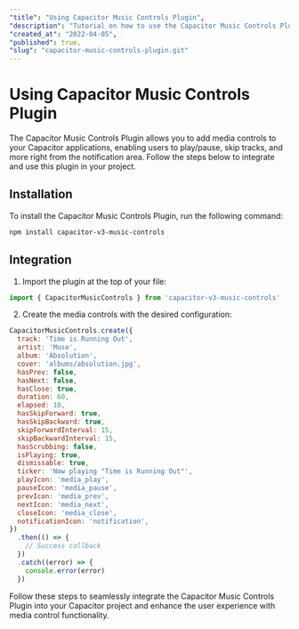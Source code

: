 ```yaml
---
"title": "Using Capacitor Music Controls Plugin",
"description": "Tutorial on how to use the Capacitor Music Controls Plugin in your Capacitor applications.",
"created_at": "2022-04-05",
"published": true,
"slug": "capacitor-music-controls-plugin.git"
---
```


# Using Capacitor Music Controls Plugin

The Capacitor Music Controls Plugin allows you to add media controls to your Capacitor applications, enabling users to play/pause, skip tracks, and more right from the notification area. Follow the steps below to integrate and use this plugin in your project.

## Installation

To install the Capacitor Music Controls Plugin, run the following command:

```bash
npm install capacitor-v3-music-controls
```

## Integration

1. Import the plugin at the top of your file:

```javascript
import { CapacitorMusicControls } from 'capacitor-v3-music-controls'
```

2. Create the media controls with the desired configuration:

```javascript
CapacitorMusicControls.create({
  track: 'Time is Running Out',
  artist: 'Muse',
  album: 'Absolution',
  cover: 'albums/absolution.jpg',
  hasPrev: false,
  hasNext: false,
  hasClose: true,
  duration: 60,
  elapsed: 10,
  hasSkipForward: true,
  hasSkipBackward: true,
  skipForwardInterval: 15,
  skipBackwardInterval: 15,
  hasScrubbing: false,
  isPlaying: true,
  dismissable: true,
  ticker: 'Now playing "Time is Running Out"',
  playIcon: 'media_play',
  pauseIcon: 'media_pause',
  prevIcon: 'media_prev',
  nextIcon: 'media_next',
  closeIcon: 'media_close',
  notificationIcon: 'notification',
})
  .then(() => {
    // Success callback
  })
  .catch((error) => {
    console.error(error)
  })
```

Follow these steps to seamlessly integrate the Capacitor Music Controls Plugin into your Capacitor project and enhance the user experience with media control functionality.